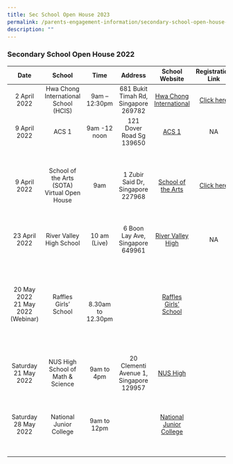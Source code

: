 ```yaml
---
title: Sec School Open House 2023
permalink: /parents-engagement-information/secondary-school-open-house-2023/
description: ""
---
```



### Secondary School Open House 2022

| Date  | School | Time | Address | School Website | Registration Link | Other Info |
|:---:|:---:|:---:|:---:|:---:|:---:|:---:|
| 2 April 2022 | Hwa Chong International School (HCIS) | 9am – 12:30pm | 681 Bukit Timah Rd, Singapore 269782 |  [Hwa Chong International](https://www.hcis.edu.sg/) | [Click here](https://forms.gle/HoHqVrSfVGpU5g4J8)<br>  | NA |
| 9 April 2022<br>  | ACS 1 | 9am -12 noon | 121 Dover Road Sg 139650 | [ACS 1](https://www.acsindep.moe.edu.sg/events/openhouse) |  NA | No pre-registration needed.<br>Open House will be held in person |
| 9 April 2022 | School of the Arts <br>(SOTA) Virtual Open House | 9am | 1 Zubir Said Dr, Singapore 227968 | [School of the Arts](https://www.sota.edu.sg/)  | [Click here](http://www.sota.edu.sg/oh2022) | Participants can get their questions answered by School Leaders, Student Leaders and Parents Volunteers.<br>Tune in to Live Webinar.<br>Attend Online Workshops.<br>E-Open House Page will be available until 17 May 2022.<br>  |
| 23 April 2022 | River Valley High School |  10 am <br>(Live) | 6 Boon Lay Ave, Singapore 649961 | [River Valley High](https://rivervalleyhigh.moe.edu.sg/) | NA | NA |
| 20 May 2022<br>21 May 2022 (Webinar) | Raffles Girls’ School |  <br> <br>8.30am to 12.30pm |   | [Raffles Girls’ School](www.rgs.edu.sg) |   | (a)  Webinar<br> Day/Date: Saturday 21 May 2022<br> No pre-registration is required for the webinars<br>Zoom Webinar links and codes can be found at the RGS website [here](www.rgs.edu.sg)<br>(b) RGS Virtual Open House 2022<br>Day/Date: 20 May 2022 to 10 June 2022   www.rgs.edu.sg/rgsoh2022 |
| Saturday 21 May 2022 | NUS High School of Math & Science | 9am to 4pm | 20 Clementi Avenue 1, Singapore 129957 | [NUS High](https://www.nushigh.edu.sg) |   | [On Site](https://www.nushigh.edu.sg/admissions/open-house) <br>No registration is required |
| Saturday 28 May 2022 | National Junior College | 9am to 12pm |   | [National Junior College](https://nationaljc.moe.edu.sg/njc-e-open-house/) |  | ![](/images/eopenhouse1.png) |